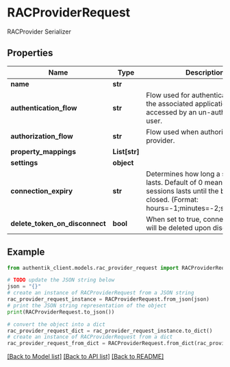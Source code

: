 # RACProviderRequest

RACProvider Serializer

## Properties

Name | Type | Description | Notes
------------ | ------------- | ------------- | -------------
**name** | **str** |  | 
**authentication_flow** | **str** | Flow used for authentication when the associated application is accessed by an un-authenticated user. | [optional] 
**authorization_flow** | **str** | Flow used when authorizing this provider. | 
**property_mappings** | **List[str]** |  | [optional] 
**settings** | **object** |  | [optional] 
**connection_expiry** | **str** | Determines how long a session lasts. Default of 0 means that the sessions lasts until the browser is closed. (Format: hours&#x3D;-1;minutes&#x3D;-2;seconds&#x3D;-3) | [optional] 
**delete_token_on_disconnect** | **bool** | When set to true, connection tokens will be deleted upon disconnect. | [optional] 

## Example

```python
from authentik_client.models.rac_provider_request import RACProviderRequest

# TODO update the JSON string below
json = "{}"
# create an instance of RACProviderRequest from a JSON string
rac_provider_request_instance = RACProviderRequest.from_json(json)
# print the JSON string representation of the object
print(RACProviderRequest.to_json())

# convert the object into a dict
rac_provider_request_dict = rac_provider_request_instance.to_dict()
# create an instance of RACProviderRequest from a dict
rac_provider_request_from_dict = RACProviderRequest.from_dict(rac_provider_request_dict)
```
[[Back to Model list]](../README.md#documentation-for-models) [[Back to API list]](../README.md#documentation-for-api-endpoints) [[Back to README]](../README.md)


